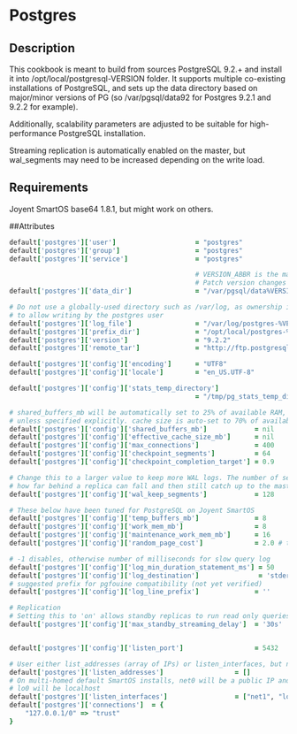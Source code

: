 Postgres
========

## Description

This cookbook is meant to build from sources PostgreSQL 9.2.+ 
and install it into /opt/local/postgresql-VERSION folder.  It
supports multiple co-existing installations of PostgreSQL, and 
sets up the data directory based on major/minor versions of PG 
(so /var/pgsql/data92 for Postgres 9.2.1 and 9.2.2 for example).

Additionally, scalability parameters are adjusted to be suitable
for high-performance PostgreSQL installation.  

Streaming replication is automatically enabled on the master, but 
wal_segments may need to be increased depending on the write load.

## Requirements

Joyent SmartOS base64 1.8.1, but might work on others.

##Attributes

```ruby
default['postgres']['user']                    = "postgres"
default['postgres']['group']                   = "postgres"
default['postgres']['service']                 = "postgres"

                                               # VERSION_ABBR is the major/minor version, ie 92 for 9.2.1
                                               # Patch version changes in PG are binary swappable
default['postgres']['data_dir']                = "/var/pgsql/data%VERSION_ABBR%"

# Do not use a globally-used directory such as /var/log, as ownership is changed
# to allow writing by the postgres user
default['postgres']['log_file']                = "/var/log/postgres-%VERSION%/stderr.log"
default['postgres']['prefix_dir']              = "/opt/local/postgres-%VERSION%"
default['postgres']['version']                 = "9.2.2"
default['postgres']['remote_tar']              = "http://ftp.postgresql.org/pub/source/v%VERSION%/postgresql-%VERSION%.tar.gz"

default['postgres']['config']['encoding']      = "UTF8"
default['postgres']['config']['locale']        = "en_US.UTF-8"

default['postgres']['config']['stats_temp_directory']       
                                               = "/tmp/pg_stats_temp_directory"

# shared_buffers_mb will be automatically set to 25% of available RAM, up to 8Gb
# unless specified explicitly. cache size is auto-set to 70% of available RAM.
default['postgres']['config']['shared_buffers_mb']            = nil
default['postgres']['config']['effective_cache_size_mb']      = nil
default['postgres']['config']['max_connections']              = 400
default['postgres']['config']['checkpoint_segments']          = 64
default['postgres']['config']['checkpoint_completion_target'] = 0.9

# Change this to a larger value to keep more WAL logs. The number of segments defines
# how far behind a replica can fall and then still catch up to the master. Each segment is 16Mb.
default['postgres']['config']['wal_keep_segments']            = 128

# These below have been tuned for PostgreSQL on Joyent SmartOS
default['postgres']['config']['temp_buffers_mb']              = 8
default['postgres']['config']['work_mem_mb']                  = 8
default['postgres']['config']['maintenance_work_mem_mb']      = 16
default['postgres']['config']['random_page_cost']             = 2.0 # tuned for SmartOS

# -1 disables, otherwise number of milliseconds for slow query log
default['postgres']['config']['log_min_duration_statement_ms'] = 50
default['postgres']['config']['log_destination']               = 'stderr'
# suggested prefix for pgfouine compatibility (not yet verified)
default['postgres']['config']['log_line_prefix']              = ''

# Replication
# Setting this to 'on' allows standby replicas to run read only queries
default['postgres']['config']['max_standby_streaming_delay']  = '30s'


default['postgres']['config']['listen_port']                  = 5432

# User either list_addresses (array of IPs) or listen_interfaces, but not both.
default['postgres']['listen_addresses']                  = []
# On multi-homed default SmartOS installs, net0 will be a public IP and net1 will be a private IP
# lo0 will be localhost
default['postgres']['listen_interfaces']                 = ["net1", "lo0"]
default['postgres']['connections']  = {
    "127.0.0.1/0" => "trust"
}

```

